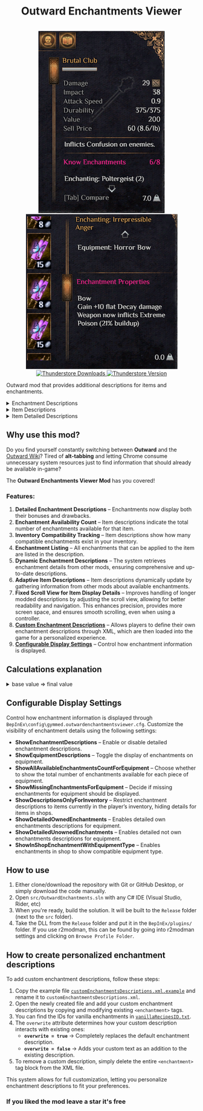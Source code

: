 <h1 align="center">
    Outward Enchantments Viewer
</h1>
<br/>
<div align="center">
  <img src="./preview/images/1.png" alt="Outward added item enchantments description."/>
  <img src="./preview/images/3.png" alt="Outward added enchantment properties description."/>
</div>

<div align="center">
	<a href="https://thunderstore.io/c/outward/p/GymMed/Enchantments_Viewer/">
		<img src="https://img.shields.io/thunderstore/dt/GymMed/Enchantments_Viewer" alt="Thunderstore Downloads">
	</a>
	<a href="https://github.com/GymMed/Outward-Enchantments-Viewer/releases/latest">
		<img src="https://img.shields.io/thunderstore/v/GymMed/Enchantments_Viewer" alt="Thunderstore Version">
	</a>
</div>

Outward mod that provides additional descriptions for items and enchantments.

<details>
    <summary>Enchantment Descriptions</summary>

*Enchantments provide item type and enchantment descriptions*<br>
![Picture](https://raw.githubusercontent.com/GymMed/Outward-Enchantments-Viewer/refs/heads/main/preview/images/3.png)
</details>

<details>
    <summary>Item Descriptions</summary>

*Enchantable items provide list of all compatible enchantments you have on your character and missing ones. Enchantments with a number in parentheses (e.g., (2)) show how many enchantments you currently have on your character.*<br>
![Picture](https://raw.githubusercontent.com/GymMed/Outward-Enchantments-Viewer/refs/heads/main/preview/images/4.png)
</details>

<details>
    <summary>Item Detailed Descriptions</summary>

*Depending on your config settings your enchantable items can have calculations and effects on each enchantment description.*<br>
![Calculations picture](https://raw.githubusercontent.com/GymMed/Outward-Enchantments-Viewer/refs/heads/main/preview/images/5.png)
</details>

## Why use this mod?

Do you find yourself constantly switching between **Outward** and the [Outward Wiki](https://outward.fandom.com/wiki/Outward_Wiki)? 
Tired of **alt-tabbing** and letting Chrome consume unnecessary system resources just to find information that should already be available in-game?  

The **Outward Enchantments Viewer Mod** has you covered!  

### Features:

1. **Detailed Enchantment Descriptions** – Enchantments now display both their bonuses and drawbacks.  
2. **Enchantment Availability Count** – Item descriptions indicate the total number of enchantments available for that item.  
3. **Inventory Compatibility Tracking** – Item descriptions show how many compatible enchantments exist in your inventory.  
4. **Enchantment Listing** – All enchantments that can be applied to the item are listed in the description.  
5. **Dynamic Enchantment Descriptions** – The system retrieves enchantment details from other mods, ensuring comprehensive and up-to-date descriptions.  
6. **Adaptive Item Descriptions** – Item descriptions dynamically update by gathering information from other mods about available enchantments.  
7. **Fixed Scroll View for Item Display Details** – Improves handling of longer modded descriptions by adjusting the scroll view, allowing for better readability and navigation. This enhances precision, provides more screen space, and ensures smooth scrolling, even when using a controller. 
8. **[Custom Enchantment Descriptions](#how-to-create-personalized-enchantment-descriptions)** – Allows players to define their own enchantment descriptions through XML, which are then loaded into the game for a personalized experience.  
9. **[Configurable Display Settings](#configurable-display-settings)** – Control how enchantment information is displayed.

## Calculations explanation

<details>
    <summary>base value => final value</summary>

*Detailed equipment enchantment descriptions provide calculations. Base value shows current item stat value. Final value shows stat changes after enchanting it. Symbol `=>` symbolizes change/shift. You can change if you need this kind of information through config settings:`ShowDetailedOwnedEnchantments`, `ShowDetailedUnownedEnchantments`.*<br>
![Calculations picture](https://raw.githubusercontent.com/GymMed/Outward-Enchantments-Viewer/refs/heads/main/preview/images/5.png)
</details>

## <a id="#configurable-display-settings"><a/>Configurable Display Settings

Control how enchantment information is displayed through `BepInEx\config\gymmed.outwardenchantmentsviewer.cfg`. Customize the visibility of enchantment details using the following settings:
   - **ShowEnchantmentDescriptions** – Enable or disable detailed enchantment descriptions.  
   - **ShowEquipmentDescriptions** – Toggle the display of enchantments on equipment.  
   - **ShowAllAvailableEnchantmentsCountForEquipment** – Choose whether to show the total number of enchantments available for each piece of equipment.  
   - **ShowMissingEnchantmentsForEquipment** – Decide if missing enchantments for equipment should be displayed.  
   - **ShowDescriptionsOnlyForInventory** – Restrict enchantment descriptions to items currently in the player’s inventory, hiding details for items in shops.  
   - **ShowDetailedOwnedEnchantments** – Enables detailed own enchantments descriptions for equipment.  
   - **ShowDetailedUnownedEnchantments** – Enables detailed not own enchantments descriptions for equipment. 
   - **ShowInShopEnchantmentWithEquipmentType** – Enables enchantments in shop to show compatible equipment type. 

## How to use

1. Either clone/download the repository with Git or GitHub Desktop, or simply download the code manually.
2. Open `src/OutwardEnchantments.sln` with any C# IDE (Visual Studio, Rider, etc)
3. When you're ready, build the solution. It will be built to the `Release` folder (next to the `src` folder).
4. Take the DLL from the `Release` folder and put it in the `BepInEx/plugins/` folder. If you use r2modman, this can be found by going into r2modman settings and clicking on `Browse Profile Folder`.

## <a id="#how-to-create-personalized-enchantment-descriptions"><a/>How to create personalized enchantment descriptions

To add custom enchantment descriptions, follow these steps:  

1. Copy the example file [`customEnchantmentsDescriptions.xml.example`](./customEnchantmentsDescriptions.xml.example) and rename it to `customEnchantmentsDescriptions.xml`.  
2. Open the newly created file and add your custom enchantment descriptions by copying and modifying existing `<enchantment>` tags.  
3. You can find the IDs for vanilla enchantments in [`vanillaRecipesID.txt`](./vanillaRecipesID.txt).  
4. The `overwrite` attribute determines how your custom description interacts with existing ones:  
   - **`overwrite = true`** → Completely replaces the default enchantment description.  
   - **`overwrite = false`** → Adds your custom text as an addition to the existing description.  
5. To remove a custom description, simply delete the entire `<enchantment>` tag block from the XML file.  

This system allows for full customization, letting you personalize enchantment descriptions to fit your preferences.  

### If you liked the mod leave a star it's free
